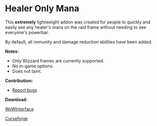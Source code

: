# Healer Only Mana

This **extremely** lightweight addon was created for people to quickly and easily see any healer's mana on the raid frame without needing to see everyone's powerbar.

By default, all immunity and damage reduction abilities have been added.

**Notes:**
- Only Blizzard frames are currently supported.
- No in-game options.
- Does not taint.

**Contribution:**
- [Report bugs]()

**Download:**

[WoWInterface](https://www.wowinterface.com/downloads/)

[Curseforge](https://www.curseforge.com/wow/addons/)
